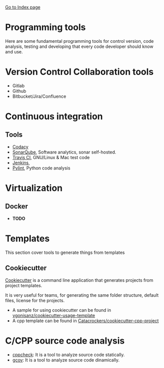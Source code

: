 [Go to Index page](https://github.com/Catacrockers/WikiTocha/blob/master/en/INDEX.md)

# Programming tools

Here are some fundamental programming tools for control version, code analysis, testing and developing that every code developer should know and use.

# Version Control Collaboration tools

* Gitlab
* Github
* Bitbucket/Jira/Confluence

# Continuous integration

## Tools

* [Codacy](https://support.codacy.com/hc/en-us/articles/207278449-Getting-started-with-Codacy)
* [SonarQube](http://www.sonarqube.org/), Software analytics, sonar self-hosted.
* [Travis CI](https://docs.travis-ci.com/user/getting-started/), GNU/Linux & Mac test code
* [Jenkins](https://jenkins.io/),
* [Pylint](https://www.pylint.org/), Python code analysis

# Virtualization

## Docker

* **TODO**

# Templates

This section cover tools to generate things from templates

## Cookiecutter

[Cookiecutter](https://github.com/audreyr/cookiecutter) is a command line application that generates projects from project templates.

It is very useful for teams, for generating the same folder structure, default files, license for the projects.

* A sample for using cookiecutter can be found in [vgonisanz/cookiecutter-usage-template](https://github.com/vgonisanz/cookiecutter-usage-template)
* A cpp template can be found in [Catacrockers/cookiecutter-cpp-project](https://github.com/Catacrockers/cookiecutter-cpp-project)

# C/CPP source code analysis

* [cppcheck](/programming_tools/cppcheck.md): It is a tool to analyze source code statically.
* [gcov](/programming_tools/gcov.md): It is a tool to analyze source code dinamically.
